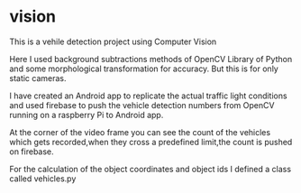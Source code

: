 # vision
This is a  vehile detection project using Computer Vision

Here I used background subtractions methods of OpenCV Library of Python and some morphological transformation for accuracy.
But this is for only static cameras. 

I have created an Android app to replicate the actual traffic light conditions and used firebase to push the vehicle detection numbers from OpenCV running on a raspberry Pi to Android app.

At the corner of the video frame you can see the count of the vehicles which gets recorded,when they cross a predefined limit,the count is pushed on firebase.

For the calculation of the object coordinates and object ids I defined a class called vehicles.py


